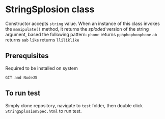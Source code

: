 # StringSplosion class
Constructor accepts `string` value. When an instance of this class invokes the `manipulate()` method, it returns the _sploded_ version of the string argument, based the following pattern:
`phone`   returns `pphphophonphone`
`ab`      returns `aab`
`like`    returns `lliliklike`

## Prerequisites
Required to be installed on system
```
GIT and NodeJS
```
## To run test
Simply clone repository, navigate to `test` folder, then double click `StringSplosionSpec.html` to run test.
